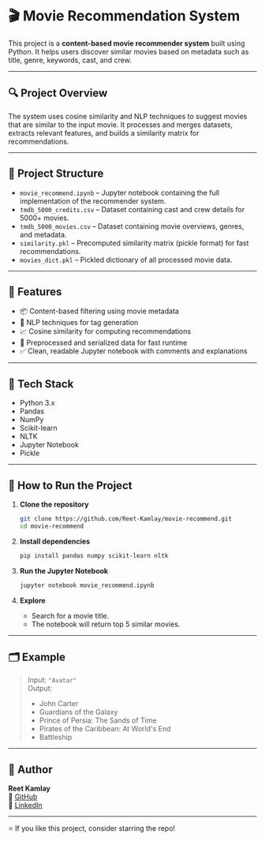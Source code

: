 # 🎬 Movie Recommendation System

This project is a **content-based movie recommender system** built using Python. It helps users discover similar movies based on metadata such as title, genre, keywords, cast, and crew.

---

## 🔍 Project Overview

The system uses cosine similarity and NLP techniques to suggest movies that are similar to the input movie. It processes and merges datasets, extracts relevant features, and builds a similarity matrix for recommendations.

---

## 📁 Project Structure

- `movie_recommend.ipynb` – Jupyter notebook containing the full implementation of the recommender system.
- `tmdb_5000_credits.csv` – Dataset containing cast and crew details for 5000+ movies.
- `tmdb_5000_movies.csv` – Dataset containing movie overviews, genres, and metadata.
- `similarity.pkl` – Precomputed similarity matrix (pickle format) for fast recommendations.
- `movies_dict.pkl` – Pickled dictionary of all processed movie data.

---

## 📌 Features

- 📦 Content-based filtering using movie metadata
- 🧠 NLP techniques for tag generation
- 📈 Cosine similarity for computing recommendations
- 💾 Preprocessed and serialized data for fast runtime
- ✅ Clean, readable Jupyter notebook with comments and explanations

---

## 🧰 Tech Stack

- Python 3.x
- Pandas
- NumPy
- Scikit-learn
- NLTK
- Jupyter Notebook
- Pickle

---

## 🚀 How to Run the Project

1. **Clone the repository**
   ```bash
   git clone https://github.com/Reet-Kamlay/movie-recommend.git
   cd movie-recommend
   ```

2. **Install dependencies**
   ```bash
   pip install pandas numpy scikit-learn nltk
   ```

3. **Run the Jupyter Notebook**
   ```bash
   jupyter notebook movie_recommend.ipynb
   ```

4. **Explore**
   - Search for a movie title.
   - The notebook will return top 5 similar movies.

---

## 🗂 Example

> Input: `"Avatar"`  
> Output:  
> - John Carter  
> - Guardians of the Galaxy  
> - Prince of Persia: The Sands of Time  
> - Pirates of the Caribbean: At World's End  
> - Battleship  

---

## 👤 Author

**Reet Kamlay**  
📎 [GitHub](https://github.com/Reet-Kamlay)  
🔗 [LinkedIn](https://www.linkedin.com/in/reetkamlay/)

---

⭐ If you like this project, consider starring the repo!
